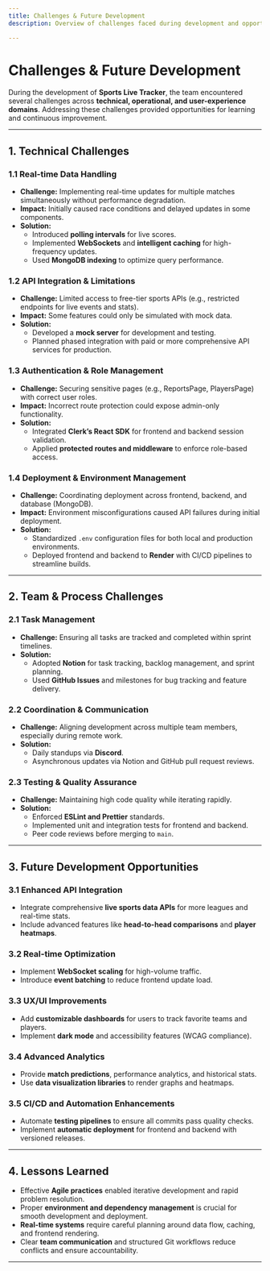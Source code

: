 ```yaml
---
title: Challenges & Future Development
description: Overview of challenges faced during development and opportunities for future improvements.

---
```

# Challenges & Future Development

During the development of **Sports Live Tracker**, the team encountered several challenges across **technical, operational, and user-experience domains**. Addressing these challenges provided opportunities for learning and continuous improvement.

---

## 1. Technical Challenges

### 1.1 Real-time Data Handling
- **Challenge:** Implementing real-time updates for multiple matches simultaneously without performance degradation.
- **Impact:** Initially caused race conditions and delayed updates in some components.
- **Solution:** 
  - Introduced **polling intervals** for live scores.
  - Implemented **WebSockets** and **intelligent caching** for high-frequency updates.
  - Used **MongoDB indexing** to optimize query performance.

### 1.2 API Integration & Limitations
- **Challenge:** Limited access to free-tier sports APIs (e.g., restricted endpoints for live events and stats).
- **Impact:** Some features could only be simulated with mock data.
- **Solution:** 
  - Developed a **mock server** for development and testing.
  - Planned phased integration with paid or more comprehensive API services for production.

### 1.3 Authentication & Role Management
- **Challenge:** Securing sensitive pages (e.g., ReportsPage, PlayersPage) with correct user roles.
- **Impact:** Incorrect route protection could expose admin-only functionality.
- **Solution:** 
  - Integrated **Clerk’s React SDK** for frontend and backend session validation.
  - Applied **protected routes and middleware** to enforce role-based access.

### 1.4 Deployment & Environment Management
- **Challenge:** Coordinating deployment across frontend, backend, and database (MongoDB).
- **Impact:** Environment misconfigurations caused API failures during initial deployment.
- **Solution:** 
  - Standardized `.env` configuration files for both local and production environments.
  - Deployed frontend and backend to **Render** with CI/CD pipelines to streamline builds.

---

## 2. Team & Process Challenges

### 2.1 Task Management
- **Challenge:** Ensuring all tasks are tracked and completed within sprint timelines.
- **Solution:** 
  - Adopted **Notion** for task tracking, backlog management, and sprint planning.
  - Used **GitHub Issues** and milestones for bug tracking and feature delivery.

### 2.2 Coordination & Communication
- **Challenge:** Aligning development across multiple team members, especially during remote work.
- **Solution:** 
  - Daily standups via **Discord**.
  - Asynchronous updates via Notion and GitHub pull request reviews.

### 2.3 Testing & Quality Assurance
- **Challenge:** Maintaining high code quality while iterating rapidly.
- **Solution:** 
  - Enforced **ESLint and Prettier** standards.
  - Implemented unit and integration tests for frontend and backend.
  - Peer code reviews before merging to `main`.

---

## 3. Future Development Opportunities

### 3.1 Enhanced API Integration
- Integrate comprehensive **live sports data APIs** for more leagues and real-time stats.
- Include advanced features like **head-to-head comparisons** and **player heatmaps**.

### 3.2 Real-time Optimization
- Implement **WebSocket scaling** for high-volume traffic.
- Introduce **event batching** to reduce frontend update load.

### 3.3 UX/UI Improvements
- Add **customizable dashboards** for users to track favorite teams and players.
- Implement **dark mode** and accessibility features (WCAG compliance).

### 3.4 Advanced Analytics
- Provide **match predictions**, performance analytics, and historical stats.
- Use **data visualization libraries** to render graphs and heatmaps.

### 3.5 CI/CD and Automation Enhancements
- Automate **testing pipelines** to ensure all commits pass quality checks.
- Implement **automatic deployment** for frontend and backend with versioned releases.

---

## 4. Lessons Learned

- Effective **Agile practices** enabled iterative development and rapid problem resolution.
- Proper **environment and dependency management** is crucial for smooth development and deployment.
- **Real-time systems** require careful planning around data flow, caching, and frontend rendering.
- Clear **team communication** and structured Git workflows reduce conflicts and ensure accountability.

---

